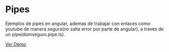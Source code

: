 # Pipes

Ejemplos de pipes en angular, ademas de trabajar con enlaces como youtube de manera segura(no salta error por parte de angular), a traves de un pipe(domseguro.pipe.ts). 

[Ver Demo](https://mscottb.github.io/Ejemplo-Pipes/)